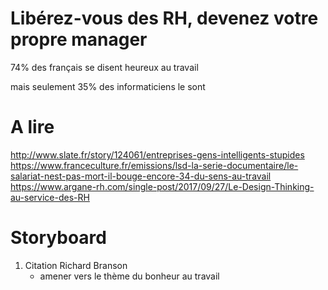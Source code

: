 # Libérez-vous des RH, devenez votre propre manager

74% des français se disent heureux au travail

mais seulement 35% des informaticiens le sont

# A lire
http://www.slate.fr/story/124061/entreprises-gens-intelligents-stupides
https://www.franceculture.fr/emissions/lsd-la-serie-documentaire/le-salariat-nest-pas-mort-il-bouge-encore-34-du-sens-au-travail
https://www.argane-rh.com/single-post/2017/09/27/Le-Design-Thinking-au-service-des-RH 

# Storyboard

1. Citation Richard Branson
    - amener vers le thème du bonheur au travail
    